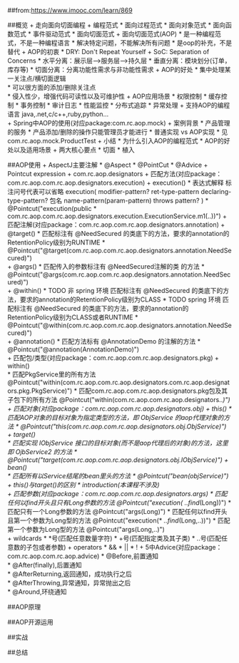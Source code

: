 ##from:https://www.imooc.com/learn/869

##概览
    + 走向面向切面编程
        + 编程范式
            * 面向过程范式
            * 面向对象范式
            * 面向函数范式
            * 事件驱动范式
            * 面向切面范式
        + 面向切面范式(AOP)
            * 是一种编程范式，不是一种编程语言
            * 解决特定问题，不能解决所有问题
            * 是oop的补充，不是替代
        + AOP的初衷
            * DRY: Don't Repeat Yourself
            + SoC: Separation of Concerns
                * 水平分离：展示层-->服务层-->持久层
                * 垂直分离：模块划分(订单，库存等)
                * 切面分离：分离功能性需求与非功能性需求
        + AOP的好处
            * 集中处理某一关注点/横切面逻辑                        
            * 可以很方面的添加/删除关注点                        
            * 侵入性少，增强代码可读性以及可维护性
        + AOP应用场景
            * 权限控制
            * 缓存控制
            * 事务控制
            * 审计日志
            * 性能监控
            * 分布式追踪
            * 异常处理
        + 支持AOP的编程语言
            java,.net,c/c++,ruby,python...    
    + Spring中AOP的使用(对应package:com.rc.aop.mock)
        + 案例背景
            * 产品管理的服务
            * 产品添加/删除的操作只能管理员才能进行
            * 普通实现 vs AOP实现
            * 见com.rc.aop.mock.ProductTest
    + 小结
        * 为什么引入AOP的编程范式
        * AOP的好处以及适用场景
        + 两大核心要点
            * 切面
            * 植入                                       

##AOP使用
    + AspectJ主要注解
        * @Aspect
        * @PointCut
        * @Advice
    + Pointcut expression
        + com.rc.aop.designators
            + 匹配方法(对应package：com.rc.aop.com.rc.aop.designators.execution)
                + execution()
                    * 表达式解释
                        标注问号代表可以省略
                        execution(
                                modifier-pattern?
                                ret-type-pattern
                                declaring-type-pattern? 包名
                                name-pattern(param-pattern)
                                throws pattern?
                        )
                    * @Pointcut("execution(public * com.rc.aop.com.rc.aop.designators.execution.ExecutionService.m1(..))")
            + 匹配注解(对应package：com.rc.aop.com.rc.aop.designators.annotation)
                + @target()
                    * 匹配标注有 @NeedSecured 的类底下的方法，要求的annotation的RetentionPolicy级别为RUNTIME
                    * @Pointcut("@target(com.rc.aop.com.rc.aop.designators.annotation.NeedSecured)")                
                + @args()
                    * 匹配传入的参数标注有 @NeedSecured注解的类 的方法
                    * @Pointcut("@args(com.rc.aop.com.rc.aop.designators.annotation.NeedSecured)")               
                + @within()
                    * TODO 非 spring 环境 匹配标注有 @NeedSecured 的类底下的方法，要求的annotation的RetentionPolicy级别为CLASS
                    * TODO spring 环境 匹配标注有 @NeedSecured 的类底下的方法，要求的annotation的RetentionPolicy级别为CLASS或者RUNTIME
                    * @Pointcut("@within(com.rc.aop.com.rc.aop.designators.annotation.NeedSecured)")               
                + @annotation()
                    * 匹配方法标有 @AnnotationDemo 的注解的方法
                    * @Pointcut("@annotation(AnnotationDemo)")                
            + 匹配包/类型(对应package：com.rc.aop.com.rc.aop.designators.pkg)
                + within()  
                    * 匹配PkgService里的所有方法
                        @Pointcut("within(com.rc.aop.com.rc.aop.designators.com.rc.aop.designators.pkg.PkgService)")
                    * 匹配com.rc.aop.com.rc.aop.designators.pkg包及其子包下的所有方法
                        @Pointcut("within(com.rc.aop.com.rc.aop.designators..*)")            
            + 匹配对象(对应package：com.rc.aop.com.rc.aop.designators.obj)
                + this()
                    * 匹配AOP对象的目标对象为指定类型的方法，即 ObjService 的aop代理对象的方法
                    * @Pointcut("this(com.rc.aop.com.rc.aop.designators.obj.ObjService)")              
                + target()                
                    * 匹配实现 IObjService 接口的目标对象(而不是aop代理后的对象)的方法，这里即 OjbService2 的方法
                    * @Pointcut("target(com.rc.aop.com.rc.aop.designators.obj.IObjService)")
                + bean()                
                    * 匹配所有以Service结尾的bean里头的方法
                    * @Pointcut("bean(objService)")   
                + this()与target()的区别
                    * introduction(本课程不涉及)                    
            + 匹配参数(对应package：com.rc.aop.com.rc.aop.designators.args) 
                * 匹配任何以find开头且只有Long参数的方法
                    @Pointcut("execution(* *..find*(Long))")
                * 匹配只有一个Long参数的方法
                    @Pointcut("args(Long)")
                * 匹配任何以find开头且第一个参数为Long型的方法
                    @Pointcut("execution(* *..find*(Long,..))")
                * 匹配第一个参数为Long型的方法
                    @Pointcut("args(Long,..)")           
        + wildcards
            * *号(匹配任意数量字符)
            * +号(匹配指定类及其子类)
            * ..号(匹配任意数的子包或者参数)
        + operators
            * &&
            * ||
            * !
    + 5中Advice(对应package：com.rc.aop.com.rc.aop.advice)
        * @Before,前置通知    
        * @After(finally),后置通知    
        * @AfterReturning,返回通知，成功执行之后    
        * @AfterThrowing,异常通知，异常抛出之后   
        * @Around,环绕通知    

##AOP原理

##AOP开源运用

##实战

##总结
